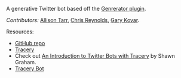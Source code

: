 A generative Twitter bot based off the [Genrerator plugin](https://github.com/BinaryJazz/genrenator).

_Contributors:_ [Allison Tarr](https://github.com/allisonplus), [Chris Reynolds](https://github.com/jazzsequence), [Gary Kovar](https://github.com/binarygary).


Resources:
- [GitHub repo](https://github.com/BinaryJazz/genrenator)
- [Tracery](http://tracery.io/)
- Check out [An Introduction to Twitter Bots with Tracery](http://programminghistorian.github.io/ph-submissions/lessons/intro-to-twitterbots) by Shawn Graham.
- [Tracery Bot](http://github.com/v21/tracerybot)